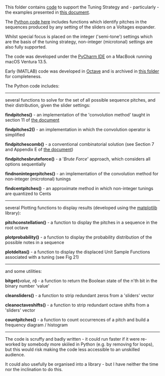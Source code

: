 This folder contains [code](https://github.com/m0xpd/TuningStrategyForVoltages/blob/main/Code/Tuning%20Voltages) to support the Tuning Strategy and - particularly - the examples presented in [this document](https://github.com/m0xpd/TuningStrategyForVoltages/blob/main/Documentation/Voltages%20Draft%201.pdf).

The [Python code here](https://github.com/m0xpd/TuningStrategyForVoltages/blob/main/Code/Tuning%20Voltages) includes functions which identify  pitches in the sequences produced by any setting of the
sliders on a Voltages expander.

Whilst special focus is placed on the integer ('semi-tone') settings which are the basis of the tuning strategy, non-integer 
(microtonal) settings are also fully supported.

The code was developed under the [PyCharm IDE](https://www.jetbrains.com/pycharm/) on a MacBook running macOS Ventura 13.5.

Early (MATLAB) code was developed in [Octave](https://octave.org/) and is archived in [this folder](https://github.com/m0xpd/TuningStrategyForVoltages/tree/main/Code/MATLAB) for completeness.

The Python code includes:

---

several functions to solve for the set of all possible sequence pitches, and their distribution,  given the slider settings:

**findpitches()** -      an implementation of the 'convolution method' taught in section 11 of [the document](https://github.com/m0xpd/TuningStrategyForVoltages/blob/main/Documentation/Voltages%20Draft%201.pdf)

**findpitches2()** -     an implementation in which the convolution operator is simplified
 
**findpitchescomb()** -  a conventional combinatorial solution (see Section 7 and Appendix E of [the document](https://github.com/m0xpd/TuningStrategyForVoltages/blob/main/Documentation/Voltages%20Draft%201.pdf))
 
**findpitchesbruteforce()** -  a '*Brute Force*' approach, which considers all options sequentially

**findnonintegerpitches()** -  an implementation of the convolution method for non-integer (microtonal) tunings

**findcentpitches()** -        an approximate method in which non-integer tunings are quantized to Cents

---

several Plotting functions to display results (developed using the [matplotlib](https://matplotlib.org/) library):

**pitchconstellation()** -  a function to display the pitches in a sequence in the root octave
 
**plotprobability()** -     a function to display the probability distribution of the possible notes in a sequence

**plotdeltas()** -          a function to display the displaced Unit Sample Functions associated with a tuning (see Fig 21)

---

and some utilities:

**bitget(**_value, n_**)** -    a function to return the Boolean state of the n'th bit in the binary number 'value'

**cleansliders()** -      a function to strip redundant zeros from a 'sliders' vector

**cleanoctaveshifts()** - a function to strip redundant octave shifts from a 'sliders' vector

**countpitches()** -      a function to count occurrences of a pitch and build a frequency diagram / histogram

---

The code is scruffy and badly written - it could run faster if it were re-worked by somebody more skiiled in Python 
(e.g. by removing for loops), but this would risk making the code less accessible to an unskilled audience. 

It could also usefully be organised into a library - but I have neither the time nor the inclination to do this. 
